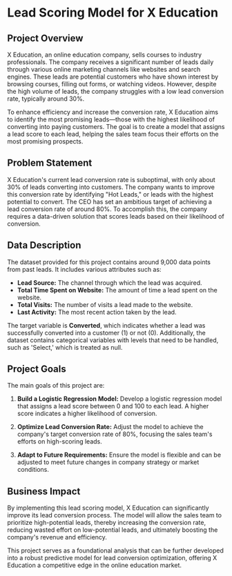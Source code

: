 
# Lead Scoring Model for X Education

## Project Overview
X Education, an online education company, sells courses to industry professionals. The company receives a significant number of leads daily through various online marketing channels like websites and search engines. These leads are potential customers who have shown interest by browsing courses, filling out forms, or watching videos. However, despite the high volume of leads, the company struggles with a low lead conversion rate, typically around 30%.

To enhance efficiency and increase the conversion rate, X Education aims to identify the most promising leads—those with the highest likelihood of converting into paying customers. The goal is to create a model that assigns a lead score to each lead, helping the sales team focus their efforts on the most promising prospects.

## Problem Statement
X Education's current lead conversion rate is suboptimal, with only about 30% of leads converting into customers. The company wants to improve this conversion rate by identifying "Hot Leads," or leads with the highest potential to convert. The CEO has set an ambitious target of achieving a lead conversion rate of around 80%. To accomplish this, the company requires a data-driven solution that scores leads based on their likelihood of conversion.

## Data Description
The dataset provided for this project contains around 9,000 data points from past leads. It includes various attributes such as:

- **Lead Source:** The channel through which the lead was acquired.
- **Total Time Spent on Website:** The amount of time a lead spent on the website.
- **Total Visits:** The number of visits a lead made to the website.
- **Last Activity:** The most recent action taken by the lead.

The target variable is **Converted**, which indicates whether a lead was successfully converted into a customer (1) or not (0). Additionally, the dataset contains categorical variables with levels that need to be handled, such as 'Select,' which is treated as null.

## Project Goals
The main goals of this project are:

1. **Build a Logistic Regression Model:** Develop a logistic regression model that assigns a lead score between 0 and 100 to each lead. A higher score indicates a higher likelihood of conversion.
  
2. **Optimize Lead Conversion Rate:** Adjust the model to achieve the company's target conversion rate of 80%, focusing the sales team's efforts on high-scoring leads.
  
3. **Adapt to Future Requirements:** Ensure the model is flexible and can be adjusted to meet future changes in company strategy or market conditions.

## Business Impact
By implementing this lead scoring model, X Education can significantly improve its lead conversion process. The model will allow the sales team to prioritize high-potential leads, thereby increasing the conversion rate, reducing wasted effort on low-potential leads, and ultimately boosting the company's revenue and efficiency.

This project serves as a foundational analysis that can be further developed into a robust predictive model for lead conversion optimization, offering X Education a competitive edge in the online education market.
